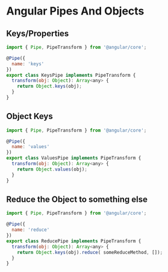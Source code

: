 
# Angular Pipes And Objects

## Keys/Properties
```javascript
import { Pipe, PipeTransform } from '@angular/core';

@Pipe({
  name: 'keys'
})
export class KeysPipe implements PipeTransform {
  transform(obj: Object): Array<any> {
    return Object.keys(obj);
  }
}
```

## Object Keys
```javascript
import { Pipe, PipeTransform } from '@angular/core';

@Pipe({
  name: 'values'
})
export class ValuesPipe implements PipeTransform {
  transform(obj: Object): Array<any> {
    return Object.values(obj);
  }
}
```

## Reduce the Object to something else
```javascript
import { Pipe, PipeTransform } from '@angular/core';

@Pipe({
  name: 'reduce'
})
export class ReducePipe implements PipeTransform {
  transform(obj: Object): Array<any> {
    return Object.keys(obj).reduce( someReduceMethod, []);
  }
}
```
